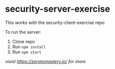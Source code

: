 # security-server-exercise

This works with the security-client-exercise repo


To run the server:
1. Clone repo
2. Run `npm install`
3. Run `npm start`

*visist https://zerotomastery.io/ for more*
